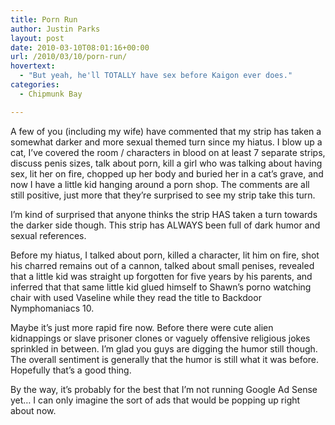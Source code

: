 ```yaml
---
title: Porn Run
author: Justin Parks
layout: post
date: 2010-03-10T08:01:16+00:00
url: /2010/03/10/porn-run/
hovertext:
  - "But yeah, he'll TOTALLY have sex before Kaigon ever does."
categories:
  - Chipmunk Bay

---
```

A few of you (including my wife) have commented that my strip has taken a somewhat darker and more sexual themed turn since my hiatus. I blow up a cat, I&#8217;ve covered the room / characters in blood on at least 7 separate strips, discuss penis sizes, talk about porn, kill a girl who was talking about having sex, lit her on fire, chopped up her body and buried her in a cat&#8217;s grave, and now I have a little kid hanging around a porn shop. The comments are all still positive, just more that they&#8217;re surprised to see my strip take this turn. 

I&#8217;m kind of surprised that anyone thinks the strip HAS taken a turn towards the darker side though. This strip has ALWAYS been full of dark humor and sexual references.

Before my hiatus, I talked about porn, killed a character, lit him on fire, shot his charred remains out of a cannon, talked about small penises, revealed that a little kid was straight up forgotten for five years by his parents, and inferred that that same little kid glued himself to Shawn&#8217;s porno watching chair with used Vaseline while they read the title to Backdoor Nymphomaniacs 10.

Maybe it&#8217;s just more rapid fire now. Before there were cute alien kidnappings or slave prisoner clones or vaguely offensive religious jokes sprinkled in between. I&#8217;m glad you guys are digging the humor still though. The overall sentiment is generally that the humor is still what it was before. Hopefully that&#8217;s a good thing. 

By the way, it&#8217;s probably for the best that I&#8217;m not running Google Ad Sense yet&#8230; I can only imagine the sort of ads that would be popping up right about now.